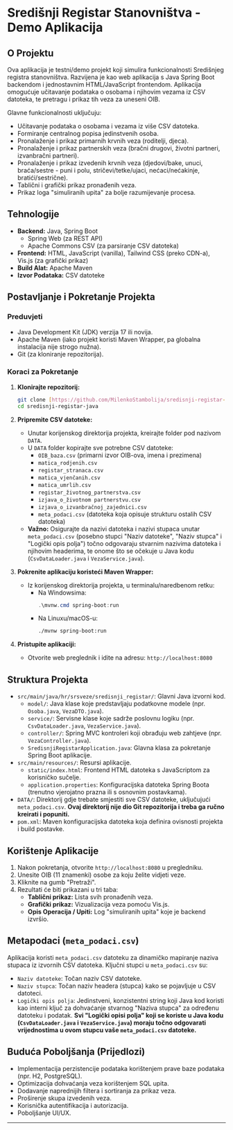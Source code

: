 # Središnji Registar Stanovništva - Demo Aplikacija

## O Projektu

Ova aplikacija je testni/demo projekt koji simulira funkcionalnosti Središnjeg registra stanovništva. Razvijena je kao web aplikacija s Java Spring Boot backendom i jednostavnim HTML/JavaScript frontendom. Aplikacija omogućuje učitavanje podataka o osobama i njihovim vezama iz CSV datoteka, te pretragu i prikaz tih veza za uneseni OIB.

Glavne funkcionalnosti uključuju:
* Učitavanje podataka o osobama i vezama iz više CSV datoteka.
* Formiranje centralnog popisa jedinstvenih osoba.
* Pronalaženje i prikaz primarnih krvnih veza (roditelji, djeca).
* Pronalaženje i prikaz partnerskih veza (bračni drugovi, životni partneri, izvanbračni partneri).
* Pronalaženje i prikaz izvedenih krvnih veza (djedovi/bake, unuci, braća/sestre - puni i polu, stričevi/tetke/ujaci, nećaci/nećakinje, bratići/sestrične).
* Tablični i grafički prikaz pronađenih veza.
* Prikaz loga "simuliranih upita" za bolje razumijevanje procesa.

## Tehnologije

* **Backend:** Java, Spring Boot
    * Spring Web (za REST API)
    * Apache Commons CSV (za parsiranje CSV datoteka)
* **Frontend:** HTML, JavaScript (vanilla), Tailwind CSS (preko CDN-a), Vis.js (za grafički prikaz)
* **Build Alat:** Apache Maven
* **Izvor Podataka:** CSV datoteke

## Postavljanje i Pokretanje Projekta

### Preduvjeti
* Java Development Kit (JDK) verzija 17 ili novija.
* Apache Maven (iako projekt koristi Maven Wrapper, pa globalna instalacija nije strogo nužna).
* Git (za kloniranje repozitorija).

### Koraci za Pokretanje
1.  **Klonirajte repozitorij:**
    ```bash
    git clone [https://github.com/MilenkoStambolija/sredisnji-registar-java.git](https://github.com/MilenkoStambolija/sredisnji-registar-java.git)
    cd sredisnji-registar-java
    ```
2.  **Pripremite CSV datoteke:**
    * Unutar korijenskog direktorija projekta, kreirajte folder pod nazivom `DATA`.
    * U `DATA` folder kopirajte sve potrebne CSV datoteke:
        * `OIB_baza.csv` (primarni izvor OIB-ova, imena i prezimena)
        * `matica_rodjenih.csv`
        * `registar_stranaca.csv`
        * `matica_vjenčanih.csv`
        * `matica_umrlih.csv`
        * `registar_životnog_partnerstva.csv`
        * `izjava_o_životnom partnerstvu.csv`
        * `izjava_o_izvanbračnoj_zajednici.csv`
        * `meta_podaci.csv` (datoteka koja opisuje strukturu ostalih CSV datoteka)
    * **Važno:** Osigurajte da nazivi datoteka i nazivi stupaca unutar `meta_podaci.csv` (posebno stupci "Naziv datoteke", "Naziv stupca" i "Logički opis polja") točno odgovaraju stvarnim nazivima datoteka i njihovim headerima, te onome što se očekuje u Java kodu (`CsvDataLoader.java` i `VezaService.java`).

3.  **Pokrenite aplikaciju koristeći Maven Wrapper:**
    * Iz korijenskog direktorija projekta, u terminalu/naredbenom retku:
      * Na Windowsima:
        ```powershell
        .\mvnw.cmd spring-boot:run
        ```
      * Na Linuxu/macOS-u:
        ```bash
        ./mvnw spring-boot:run
        ```
4.  **Pristupite aplikaciji:**
    * Otvorite web preglednik i idite na adresu: `http://localhost:8080`

## Struktura Projekta

* `src/main/java/hr/srsveze/sredisnji_registar/`: Glavni Java izvorni kod.
    * `model/`: Java klase koje predstavljaju podatkovne modele (npr. `Osoba.java`, `VezaDTO.java`).
    * `service/`: Servisne klase koje sadrže poslovnu logiku (npr. `CsvDataLoader.java`, `VezaService.java`).
    * `controller/`: Spring MVC kontroleri koji obrađuju web zahtjeve (npr. `VezaController.java`).
    * `SredisnjiRegistarApplication.java`: Glavna klasa za pokretanje Spring Boot aplikacije.
* `src/main/resources/`: Resursi aplikacije.
    * `static/index.html`: Frontend HTML datoteka s JavaScriptom za korisničko sučelje.
    * `application.properties`: Konfiguracijska datoteka Spring Boota (trenutno vjerojatno prazna ili s osnovnim postavkama).
* `DATA/`: Direktorij gdje trebate smjestiti sve CSV datoteke, uključujući `meta_podaci.csv`. **Ovaj direktorij nije dio Git repozitorija i treba ga ručno kreirati i popuniti.**
* `pom.xml`: Maven konfiguracijska datoteka koja definira ovisnosti projekta i build postavke.

## Korištenje Aplikacije

1.  Nakon pokretanja, otvorite `http://localhost:8080` u pregledniku.
2.  Unesite OIB (11 znamenki) osobe za koju želite vidjeti veze.
3.  Kliknite na gumb "Pretraži".
4.  Rezultati će biti prikazani u tri taba:
    * **Tablični prikaz:** Lista svih pronađenih veza.
    * **Grafički prikaz:** Vizualizacija veza pomoću Vis.js.
    * **Opis Operacija / Upiti:** Log "simuliranih upita" koje je backend izvršio.

## Metapodaci (`meta_podaci.csv`)

Aplikacija koristi `meta_podaci.csv` datoteku za dinamičko mapiranje naziva stupaca iz izvornih CSV datoteka. Ključni stupci u `meta_podaci.csv` su:
* `Naziv datoteke`: Točan naziv CSV datoteke.
* `Naziv stupca`: Točan naziv headera (stupca) kako se pojavljuje u CSV datoteci.
* `Logički opis polja`: Jedinstveni, konzistentni string koji Java kod koristi kao interni ključ za dohvaćanje stvarnog "Naziva stupca" za određenu datoteku i podatak. **Svi "Logički opisi polja" koji se koriste u Java kodu (`CsvDataLoader.java` i `VezaService.java`) moraju točno odgovarati vrijednostima u ovom stupcu vaše `meta_podaci.csv` datoteke.**

## Buduća Poboljšanja (Prijedlozi)
* Implementacija perzistencije podataka korištenjem prave baze podataka (npr. H2, PostgreSQL).
* Optimizacija dohvaćanja veza korištenjem SQL upita.
* Dodavanje naprednijih filtera i sortiranja za prikaz veza.
* Proširenje skupa izvedenih veza.
* Korisnička autentifikacija i autorizacija.
* Poboljšanje UI/UX.

---
